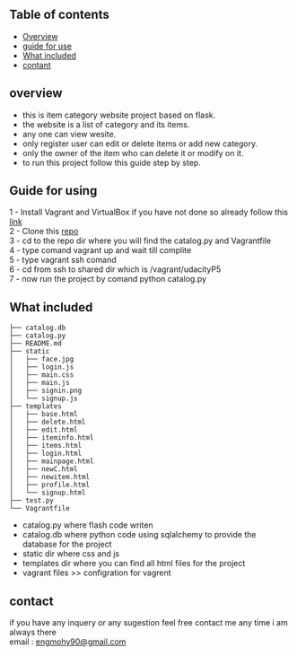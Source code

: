 ## Table of contents

- [Overview](#overview)
- [guide for use](#guide-for-using)
- [What included](#what-included)
- [contant](#contact)

## overview
- this is item category website project based on flask.
- the website is a list of category and its items.
- any one can view wesite.
- only register user can edit or delete items or add new category. 
- only the owner of the item who can delete it or modify on it.
- to run this project follow this guide step by step.

## Guide for using

1 - Install Vagrant and VirtualBox if you have not done so already follow this [link](https://www.udacity.com/wiki/ud197/install-vagrant)<br>
2 - Clone this [repo](https://github.com/engmohy90/udacityP5)<br>
3 - cd to the repo dir where you will find the catalog.py and Vagrantfile<br>
4 - type comand vagrant up and wait till complite <br>
5 - type vagrant ssh comand<br>
6 - cd from ssh to shared dir which is /vagrant/udacityP5<br>
7 - now run the project by comand python catalog.py<br>

## What included

```
├── catalog.db
├── catalog.py
├── README.md
├── static
│   ├── face.jpg
│   ├── login.js
│   ├── main.css
│   ├── main.js
│   ├── signin.png
│   └── signup.js
├── templates
│   ├── base.html
│   ├── delete.html
│   ├── edit.html
│   ├── iteminfo.html
│   ├── items.html
│   ├── login.html
│   ├── mainpage.html
│   ├── newC.html
│   ├── newitem.html
│   ├── profile.html
│   └── signup.html
├── test.py
└── Vagrantfile

```
- catalog.py where flash code writen
- catalog.db where python code using sqlalchemy  to provide the database for the project
- static dir where css and js 
- templates dir where you can find all html  files for the project 
- vagrant files >> configration for vagrent


## contact 
if you have any inquery or any sugestion feel free contact me any time i am always there
<br>
email : engmohy90@gmail.com




